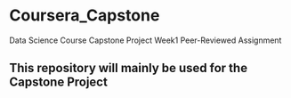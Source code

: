 # Coursera_Capstone
Data Science Course Capstone Project Week1 Peer-Reviewed Assignment

## This repository will mainly be used for the Capstone Project
